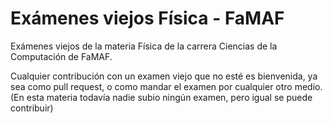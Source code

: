# Exámenes viejos Física - FaMAF

Exámenes viejos de la materia Física de la carrera Ciencias de la Computación de FaMAF.

Cualquier contribución con un examen viejo que no esté es bienvenida, ya sea como pull request, o como mandar el examen por cualquier otro medio.
(En esta materia todavía nadie subio ningún examen, pero igual se puede contribuir)

